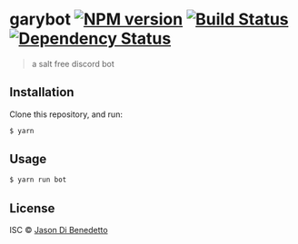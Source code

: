 # garybot [![NPM version][npm-image]][npm-url] [![Build Status][travis-image]][travis-url] [![Dependency Status][daviddm-image]][daviddm-url]
> a salt free discord bot

## Installation

Clone this repository, and run:
```sh
$ yarn
```

## Usage

```js
$ yarn run bot
```
## License

ISC © [Jason Di Benedetto](http://jasondibenedetto.me/)


[npm-image]: https://badge.fury.io/js/garybot.svg
[npm-url]: https://npmjs.org/package/garybot
[travis-image]: https://travis-ci.org/jasondibenedetto/garybot.svg?branch=master
[travis-url]: https://travis-ci.org/jasondibenedetto/garybot
[daviddm-image]: https://david-dm.org/jasondibenedetto/garybot.svg?theme=shields.io
[daviddm-url]: https://david-dm.org/jasondibenedetto/garybot
